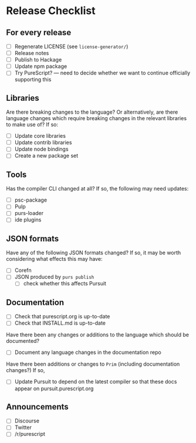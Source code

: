 # Release Checklist

## For every release

- [ ] Regenerate LICENSE (see `license-generator/`)
- [ ] Release notes
- [ ] Publish to Hackage
- [ ] Update npm package
- [ ] Try PureScript? &mdash; need to decide whether we want to continue
      officially supporting this

## Libraries

Are there breaking changes to the language? Or alternatively, are there
language changes which require breaking changes in the relevant libraries to
make use of? If so:

- [ ] Update core libraries
- [ ] Update contrib libraries
- [ ] Update node bindings
- [ ] Create a new package set

## Tools

Has the compiler CLI changed at all? If so, the following may need updates:

- [ ] psc-package
- [ ] Pulp
- [ ] purs-loader
- [ ] ide plugins

## JSON formats

Have any of the following JSON formats changed? If so, it may be worth
considering what effects this may have:

- [ ] Corefn
- [ ] JSON produced by `purs publish`
  - [ ] check whether this affects Pursuit

## Documentation

- [ ] Check that purescript.org is up-to-date
- [ ] Check that INSTALL.md is up-to-date

Have there been any changes or additions to the language which should be
documented?

- [ ] Document any language changes in the documentation repo

Have there been additions or changes to `Prim` (including documentation
changes?) If so,

- [ ] Update Pursuit to depend on the latest compiler so that these docs appear
      on pursuit.purescript.org

## Announcements

- [ ] Discourse
- [ ] Twitter
- [ ] /r/purescript
